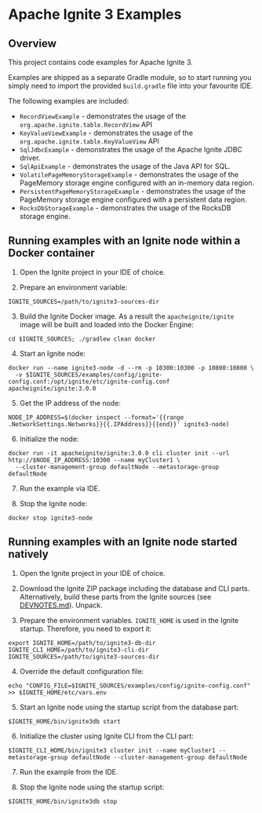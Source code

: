# Apache Ignite 3 Examples

## Overview

This project contains code examples for Apache Ignite 3.

Examples are shipped as a separate Gradle module, so to start running you simply need
to import the provided `build.gradle` file into your favourite IDE.

The following examples are included:
* `RecordViewExample` - demonstrates the usage of the `org.apache.ignite.table.RecordView` API
* `KeyValueViewExample` - demonstrates the usage of the `org.apache.ignite.table.KeyValueView` API
* `SqlJdbcExample` - demonstrates the usage of the Apache Ignite JDBC driver.
* `SqlApiExample` - demonstrates the usage of the Java API for SQL.
* `VolatilePageMemoryStorageExample` - demonstrates the usage of the PageMemory storage engine configured with an in-memory data region.
* `PersistentPageMemoryStorageExample` - demonstrates the usage of the PageMemory storage engine configured with a persistent data region.
* `RocksDbStorageExample` - demonstrates the usage of the RocksDB storage engine.

## Running examples with an Ignite node within a Docker container

1. Open the Ignite project in your IDE of choice.

2. Prepare an environment variable:
```shell
IGNITE_SOURCES=/path/to/ignite3-sources-dir
```

3. Build the Ignite Docker image. As a result the `apacheignite/ignite` image will be built and loaded into the Docker Engine:
```shell
cd $IGNITE_SOURCES; ./gradlew clean docker
```

4. Start an Ignite node:
```shell
docker run --name ignite3-node -d --rm -p 10300:10300 -p 10800:10800 \
  -v $IGNITE_SOURCES/examples/config/ignite-config.conf:/opt/ignite/etc/ignite-config.conf apacheignite/ignite:3.0.0
```

5. Get the IP address of the node:
```shell
NODE_IP_ADDRESS=$(docker inspect --format='{{range .NetworkSettings.Networks}}{{.IPAddress}}{{end}}' ignite3-node)
```

6. Initialize the node:
```shell
docker run -it apacheignite/ignite:3.0.0 cli cluster init --url http://$NODE_IP_ADDRESS:10300 --name myCluster1 \
  --cluster-management-group defaultNode --metastorage-group defaultNode
```

7. Run the example via IDE.

8. Stop the Ignite node:
```shell
docker stop ignite3-node
```

## Running examples with an Ignite node started natively

1. Open the Ignite project in your IDE of choice.

2. Download the Ignite ZIP package including the database and CLI parts. Alternatively, build these parts from the Ignite sources 
(see [DEVNOTES.md](../DEVNOTES.md)). Unpack.

3. Prepare the environment variables. `IGNITE_HOME` is used in the Ignite startup. Therefore, you need to export it:
```shell
export IGNITE_HOME=/path/to/ignite3-db-dir
IGNITE_CLI_HOME=/path/to/ignite3-cli-dir
IGNITE_SOURCES=/path/to/ignite3-sources-dir
```

4. Override the default configuration file:
```shell
echo "CONFIG_FILE=$IGNITE_SOURCES/examples/config/ignite-config.conf" >> $IGNITE_HOME/etc/vars.env
```

5. Start an Ignite node using the startup script from the database part:
```shell
$IGNITE_HOME/bin/ignite3db start
```

6. Initialize the cluster using Ignite CLI from the CLI part:
```shell
$IGNITE_CLI_HOME/bin/ignite3 cluster init --name myCluster1 --metastorage-group defaultNode --cluster-management-group defaultNode
```

7. Run the example from the IDE.

8. Stop the Ignite node using the startup script:
```shell
$IGNITE_HOME/bin/ignite3db stop
```